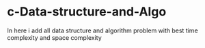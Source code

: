 # c-Data-structure-and-Algo
In here i add all data structure and algorithm problem with best time complexity and space complexity 
